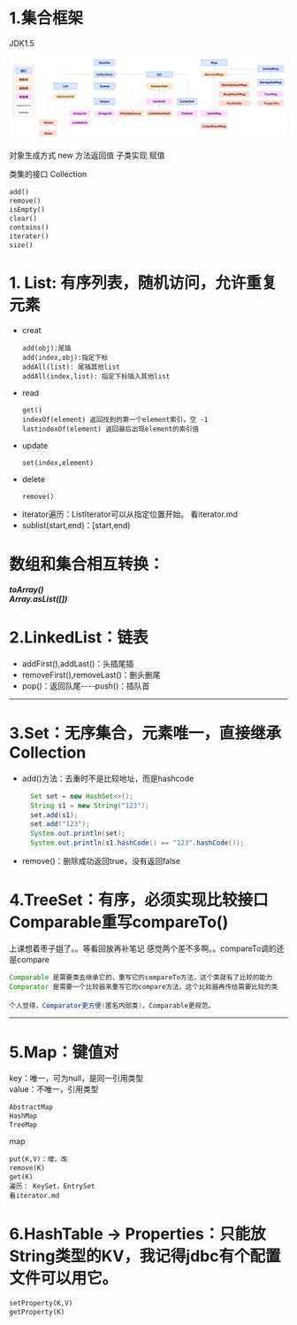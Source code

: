 # 1.集合框架

JDK1.5

![Collection.png](../../../res/img/Collection.png)

对象生成方式
new
方法返回值
子类实现
赋值


类集的接口 Collection
~~~
add()
remove()
isEmpty()
clear()
contains()
iterator()
size()
~~~

# 1. List: 有序列表，随机访问，允许重复元素
 * creat
   ~~~
   add(obj):尾插 
   add(index,obj):指定下标 
   addAll(list): 尾插其他list
   addAll(index,list): 指定下标插入其他list
   ~~~
 * read
   ~~~
   get()
   indexOf(element) 返回找到的第一个element索引，空 -1
   lastindexOf(element) 返回最后出现element的索引值
   ~~~
 * update
   ~~~
   set(index,element) 
   ~~~
 * delete
   ~~~
   remove()
   ~~~
 * iterator遍历：ListIterator可以从指定位置开始。 看iterator.md
 * sublist(start,end)：[start,end)


# **数组和集合相互转换：**
    
   ***toArray()***<br>
   ***Array.asList([])***
# 2.LinkedList：链表
 * addFirst(),addLast()：头插尾插
 * removeFirst(),removeLast()：删头删尾
 * pop()：返回队尾----push()：插队首
---
# 3.Set：无序集合，元素唯一，直接继承Collection
   * add()方法：去重时不是比较地址，而是hashcode
     ~~~ java
       Set set = new HashSet<>();
       String s1 = new String("123");
       set.add(s1);
       set.add("123");
       System.out.println(set);
       System.out.println(s1.hashCode() == "123".hashCode());
     ~~~
   * remove()：删除成功返回true，没有返回false

# 4.TreeSet：有序，必须实现比较接口Comparable重写compareTo()
上课想着枣子姐了。。等看回放再补笔记
感觉两个差不多啊。。compareTo调的还是compare

``` java
Comparable 是需要类去继承它的，重写它的compareTo方法，这个类就有了比较的能力
Comparator 是需要一个比较器来重写它的compare方法，这个比较器再传给需要比较的类

个人觉得，Comparator更方便(匿名内部类)，Comparable更规范。
```


-----
# 5.Map：键值对
   key：唯一，可为null，是同一引用类型<br>
   value：不唯一，引用类型
   ~~~
   AbstractMap
   HashMap
   TreeMap
   ~~~
   map
   ~~~
   put(K,V)：增，改
   remove(K)
   get(K)
   遍历： KeySet，EntrySet
   看iterator.md
   ~~~
# 6.HashTable -> Properties：只能放String类型的KV，我记得jdbc有个配置文件可以用它。
   ~~~
   setProperty(K,V)
   getProperty(K)
   ~~~